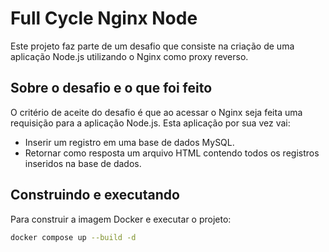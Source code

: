 # Full Cycle Nginx Node

Este projeto faz parte de um desafio que consiste na criação de uma aplicação Node.js utilizando o Nginx como proxy reverso.

## Sobre o desafio e o que foi feito

O critério de aceite do desafio é que ao acessar o Nginx seja feita uma requisição para a aplicação Node.js. Esta aplicação por sua vez vai:
* Inserir um registro em uma base de dados MySQL.
* Retornar como resposta um arquivo HTML contendo todos os registros inseridos na base de dados.

## Construindo e executando

Para construir a imagem Docker e executar o projeto:

```bash
docker compose up --build -d
```
